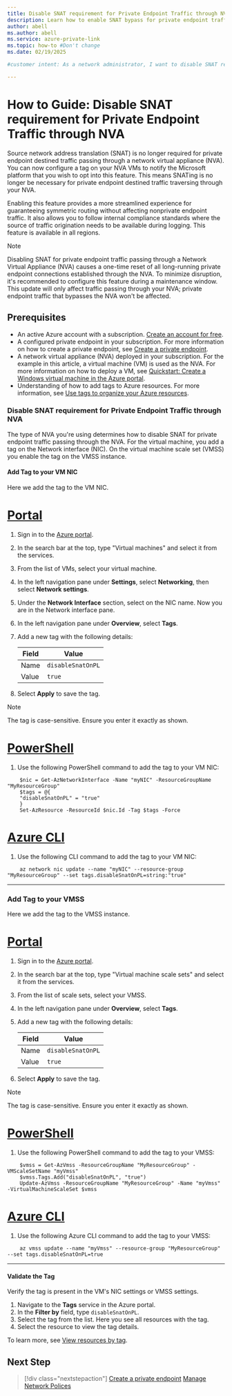 ```yaml
---
title: Disable SNAT requirement for Private Endpoint Traffic through NVA
description: Learn how to enable SNAT bypass for private endpoint traffic passing through a network virtual appliance (NVA) in Azure.
author: abell
ms.author: abell
ms.service: azure-private-link
ms.topic: how-to #Don't change
ms.date: 02/19/2025

#customer intent: As a network administrator, I want to disable SNAT requirement for private endpoint traffic through NVA so that I can ensure symmetric routing and comply with internal logging standards.

---
```


# How to Guide: Disable SNAT requirement for Private Endpoint Traffic through NVA

Source network address translation (SNAT) is no longer required for private endpoint destined traffic passing through a network virtual appliance (NVA). You can now configure a tag on your NVA VMs to notify the Microsoft platform that you wish to opt into this feature. This means SNATing is no longer be necessary for private endpoint destined traffic traversing through your NVA.

Enabling this feature provides a more streamlined experience for guaranteeing symmetric routing without affecting nonprivate endpoint traffic. It also allows you to follow internal compliance standards where the source of traffic origination needs to be available during logging. This feature is available in all regions.


> [!NOTE]
> Disabling SNAT for private endpoint traffic passing through a Network Virtual Appliance (NVA) causes a one-time reset of all long-running private endpoint connections established through the NVA. To minimize disruption, it's recommended to configure this feature during a maintenance window. This update will only affect traffic passing through your NVA; private endpoint traffic that bypasses the NVA won't be affected.


## Prerequisites

* An active Azure account with a subscription. [Create an account for free](https://azure.microsoft.com/free/).
* A configured private endpoint in your subscription. For more information on how to create a private endpoint, see [Create a private endpoint](./create-private-endpoint-portal.md).
* A network virtual appliance (NVA) deployed in your subscription. For the example in this article, a virtual machine (VM) is used as the NVA. For more information on how to deploy a VM, see [Quickstart: Create a Windows virtual machine in the Azure portal](/azure/virtual-machines/windows/quick-create-portal).
* Understanding of how to add tags to Azure resources. For more information, see [Use tags to organize your Azure resources](../azure-resource-manager/management/tag-resources.md).

### Disable SNAT requirement for Private Endpoint Traffic through NVA

The type of NVA you're using determines how to disable SNAT for private endpoint traffic passing through the NVA. For the virtual machine, you add a tag on the Network interface (NIC). On the virtual machine scale set (VMSS) you enable the tag on the VMSS instance.

#### Add Tag to your VM NIC

Here we add the tag to the VM NIC. 

# [Portal](#tab/vm-nic-portal)

1. Sign in to the [Azure portal](https://portal.azure.com).
1. In the search bar at the top, type "Virtual machines" and select it from the services.
1. From the list of VMs, select your virtual machine.
1. In the left navigation pane under **Settings**, select **Networking**, then select **Network settings**.
1. Under the **Network Interface** section, select on the NIC name. Now you are in the Network interface pane.
1. In the left navigation pane under **Overview**, select **Tags**.
1. Add a new tag with the following details:

   | Field | Value |
   |-------|-------|
   | Name  | `disableSnatOnPL` |
   | Value | `true` |

1. Select **Apply** to save the tag.

> [!NOTE]
> The tag is case-sensitive. Ensure you enter it exactly as shown.

# [PowerShell](#tab/vm-nic-powershell)

1. Use the following PowerShell command to add the tag to your VM NIC:

```azurepowershell-interactive
    $nic = Get-AzNetworkInterface -Name "myNIC" -ResourceGroupName "MyResourceGroup"
    $tags = @{
    "disableSnatOnPL" = "true"
    }
    Set-AzResource -ResourceId $nic.Id -Tag $tags -Force
```

# [Azure CLI](#tab/vm-nic-cli)

1. Use the following CLI command to add the tag to your VM NIC:

```azurecli-interactive
    az network nic update --name "myNIC" --resource-group "MyResourceGroup" --set tags.disableSnatOnPL=string:"true"
```
---

### Add Tag to your VMSS

Here we add the tag to the VMSS instance. 

# [Portal](#tab/vmss-portal)  

1. Sign in to the [Azure portal](https://portal.azure.com).
1. In the search bar at the top, type "Virtual machine scale sets" and select it from the services.
1. From the list of scale sets, select your VMSS.
1. In the left navigation pane under **Overview**, select **Tags**.
1. Add a new tag with the following details:

   | Field | Value |
   |-------|-------|
   | Name  | `disableSnatOnPL` |
   | Value | `true` |

1. Select **Apply** to save the tag.

> [!NOTE]
> The tag is case-sensitive. Ensure you enter it exactly as shown.

# [PowerShell](#tab/vmss-powershell) 

1. Use the following PowerShell command to add the tag to your VMSS:

```azurepowershell-interactive
    $vmss = Get-AzVmss -ResourceGroupName "MyResourceGroup" -VMScaleSetName "myVmss"
    $vmss.Tags.Add("disableSnatOnPL", "true")
    Update-AzVmss -ResourceGroupName "MyResourceGroup" -Name "myVmss" -VirtualMachineScaleSet $vmss
```

# [Azure CLI](#tab/vmss-cli) 

1. Use the following Azure CLI command to add the tag to your VMSS:

```azurecli-interactive
    az vmss update --name "myVmss" --resource-group "MyResourceGroup" --set tags.disableSnatOnPL=true
```
---

#### Validate the Tag

Verify the tag is present in the VM's NIC settings or VMSS settings.

1. Navigate to the **Tags** service in the Azure portal.
1. In the **Filter by** field, type `disableSnatOnPL`.
1. Select the tag from the list. Here you see all resources with the tag.
1. Select the resource to view the tag details.

To learn more, see [View resources by tag](../azure-resource-manager/management/tag-resources-portal.md#view-resources-by-tag).

## Next Step

> [!div class="nextstepaction"]
> [Create a private endpoint](./create-private-endpoint-portal.md)
> [Manage Network Polices](./disable-private-endpoint-network-policy.md)




